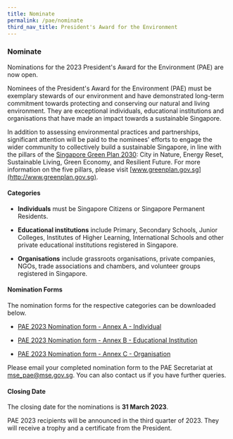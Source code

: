 ```yaml
---
title: Nominate
permalink: /pae/nominate
third_nav_title: President's Award for the Environment
---
```



### Nominate

Nominations for the 2023 President's Award for the Environment (PAE) are now open.

Nominees of the President's Award for the Environment (PAE) must be exemplary stewards of our environment and have demonstrated long-term commitment towards protecting and conserving our natural and living environment. They are exceptional individuals, educational institutions and organisations that have made an impact towards a sustainable Singapore.

In addition to assessing environmental practices and partnerships, significant attention will be paid to the nominees' efforts to engage the wider community to collectively build a sustainable Singapore, in line with the pillars of the [Singapore Green Plan 2030](http://www.greenplan.gov.sg): City in Nature, Energy Reset, Sustainable Living, Green Economy, and Resilient Future. For more information on the five pillars, please visit [www.greenplan.gov.sg](http://www.greenplan.gov.sg). 

#### Categories

* **Individuals** must be Singapore Citizens or Singapore Permanent Residents.

* **Educational institutions** include Primary, Secondary Schools, Junior Colleges, Institutes of Higher Learning, International Schools and other private educational institutions registered in Singapore.

* **Organisations** include grassroots organisations, private companies, NGOs, trade associations and chambers, and volunteer groups registered in Singapore.


#### Nomination Forms

The nomination forms for the respective categories can be downloaded below.

* [PAE 2023 Nomination form - Annex A - Individual](/resources/pae-2023-annex-a.docx)

* [PAE 2023 Nomination form - Annex B - Educational Institution](/resources/pae-2023-annex-b.docx)

* [PAE 2023 Nomination form - Annex C - Organisation](/resources/pae-2023-annex-c.docx)

Please email your completed nomination form to the PAE Secretariat at <mse_pae@mse.gov.sg>. You can also contact us if you have further queries. 

#### Closing Date

The closing date for the nominations is **31 March 2023**. 

PAE 2023 recipients will be announced in the third quarter of 2023. They will receive a trophy and a certificate from the President.

